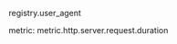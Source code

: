 <!-- semconv registry.user_agent -->
registry.user_agent
<!-- endsemconv -->

<!-- semconv metric.http.server.request.duration(metric_table) -->
metric: metric.http.server.request.duration
<!-- endsemconv -->
